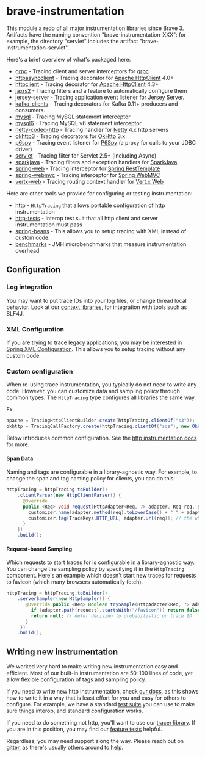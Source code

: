 # brave-instrumentation
This module a redo of all major instrumentation libraries since Brave 3.
Artifacts have the naming convention "brave-instrumentation-XXX": for
example, the directory "servlet" includes the artifact "brave-instrumentation-servlet".

Here's a brief overview of what's packaged here:

* [grpc](grpc/README.md) - Tracing client and server interceptors for [grpc](github.com/grpc/grpc-java)
* [httpasyncclient](httpasyncclient/README.md) - Tracing decorator for [Apache HttpClient](https://hc.apache.org/httpcomponents-asyncclient-dev/) 4.0+
* [httpclient](httpclient/README.md) - Tracing decorator for [Apache HttpClient](http://hc.apache.org/httpcomponents-client-4.4.x/index.html) 4.3+
* [jaxrs2](jaxrs2/README.md) - Tracing filters and a feature to automatically configure them
* [jersey-server](jersey-server/README.md) - Tracing application event listener for [Jersey Server](https://jersey.github.io/documentation/latest/monitoring_tracing.html#d0e16007).
* [kafka-clients](kafka-clients/README.md) - Tracing decorators for Kafka 0.11+ producers and consumers.
* [mysql](mysql/README.md) - Tracing MySQL statement interceptor
* [mysql6](mysql6/README.md) - Tracing MySQL v6 statement interceptor
* [netty-codec-http](netty-codec-http/README.md) - Tracing handler for [Netty](http://netty.io/) 4.x http servers
* [okhttp3](okhttp3/README.md) - Tracing decorators for [OkHttp](https://github.com/square/okhttp) 3.x
* [p6spy](p6spy/README.md) - Tracing event listener for [P6Spy](https://github.com/p6spy/p6spy) (a proxy for calls to your JDBC driver)
* [servlet](servlet/README.md) - Tracing filter for Servlet 2.5+ (including Async)
* [sparkjava](sparkjava/README.md) - Tracing filters and exception handlers for [SparkJava](http://sparkjava.com/)
* [spring-web](spring-web/README.md) - Tracing interceptor for [Spring RestTemplate](https://spring.io/guides/gs/consuming-rest/)
* [spring-webmvc](spring-webmvc/README.md) - Tracing interceptor for [Spring WebMVC](https://docs.spring.io/spring/docs/current/spring-framework-reference/html/mvc.html)
* [vertx-web](vertx-web/README.md) - Tracing routing context handler for [Vert.x Web](http://vertx.io/docs/vertx-web/js/)

Here are other tools we provide for configuring or testing instrumentation:
* [http](http/README.md) - `HttpTracing` that allows portable configuration of http instrumentation
* [http-tests](http-tests/README.md) - Interop test suit that all http client and server instrumentation must pass
* [spring-beans](../spring-beans/README.md) - This allows you to setup tracing with XML instead of custom code.
* [benchmarks](benchmarks/README.md) - JMH microbenchmarks that measure instrumentation overhead

## Configuration

### Log integration
You may want to put trace IDs into your log files, or change thread local
behavior. Look at our [context libraries](../context/), for integration with
tools such as SLF4J.

### XML Configuration
If you are trying to trace legacy applications, you may be interested in
[Spring XML Configuration](../brave-spring-beans/README.md). This allows you to setup
tracing without any custom code.

### Custom configuration
When re-using trace instrumentation, you typically do not need to write
any code. However, you can customize data and sampling policy through
common types. The `HttpTracing` type configures all libraries the same way.

Ex.
```java
apache = TracingHttpClientBuilder.create(httpTracing.clientOf("s3"));
okhttp = TracingCallFactory.create(httpTracing.clientOf("sqs"), new OkHttpClient());
```

Below introduces common configuration. See the [http instrumentation docs](http/README.md)
for more.

#### Span Data
Naming and tags are configurable in a library-agnostic way. For example,
to change the span and tag naming policy for clients, you can do this:

```java
httpTracing = httpTracing.toBuilder()
    .clientParser(new HttpClientParser() {
      @Override
      public <Req> void request(HttpAdapter<Req, ?> adapter, Req req, SpanCustomizer customizer) {
        customizer.name(adapter.method(req).toLowerCase() + " " + adapter.path(req));
        customizer.tag(TraceKeys.HTTP_URL, adapter.url(req)); // the whole url, not just the path
      }
    })
    .build();
```

#### Request-based Sampling
Which requests to start traces for is configurable in a library-agnostic
way. You can change the sampling policy by specifying it in the `HttpTracing`
component. Here's an example which doesn't start new traces for requests
to favicon (which many browsers automatically fetch).

```java
httpTracing = httpTracing.toBuilder()
    .serverSampler(new HttpSampler() {
       @Override public <Req> Boolean trySample(HttpAdapter<Req, ?> adapter, Req request) {
         if (adapter.path(request).startsWith("/favicon")) return false;
         return null; // defer decision to probabilistic on trace ID
       }
     })
    .build();
```

## Writing new instrumentation
We worked very hard to make writing new instrumentation easy and efficient.
Most of our built-in instrumentation are 50-100 lines of code, yet allow
flexible configuration of tags and sampling policy.

If you need to write new http instrumentation, check [our docs](http/README.md),
as this shows how to write it in a way that is least effort for you and
easy for others to configure. For example, we have a standard [test suite](http-tests)
you can use to make sure things interop, and standard configuration works.

If you need to do something not http, you'll want to use our [tracer library](../brave/README.md).
If you are in this position, you may find our [feature tests](../brave/src/test/java/brave/features)
helpful.

Regardless, you may need support along the way. Please reach out on [gitter](https://gitter.im/openzipkin/zipkin),
as there's usually others around to help.
